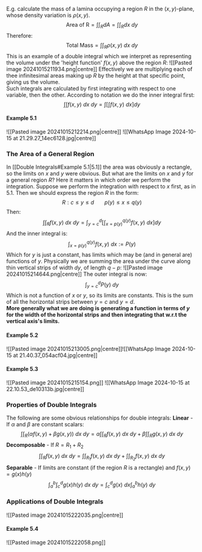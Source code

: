 E.g. calculate the mass of a lamina occupying a region $R$ in the $(x,y)$-plane, whose density variation is $\rho(x,y)$.
$$\text{Area of R}=\int\int_{R}dA=\int\int_R dx~dy$$
Therefore:
$$\text{Total Mass}= \int\int_{R}\rho(x,y)~dx~dy$$
This is an example of a double integral which we interpret as representing the volume under the 'height function' $f(x,y)$ above the region $R$:
![[Pasted image 20241015211934.png|centre]]
Effectively we are multiplying each of thee infinitesimal areas making up $R$ by the height at that specific point, giving us the volume.
\
Such integrals are calculated by first integrating with respect to one variable, then the other. According to notation we do the inner integral first:
$$\int\int f(x,y)~dx~dy=\int\left[\int f(x,y)~dx\right]dy$$
#### Example 5.1
![[Pasted image 20241015212214.png|centre]]
![[WhatsApp Image 2024-10-15 at 21.29.27_14ec6128.jpg|centre]]
### The Area of a General Region
In [[Double Integrals#Example 5.1|5.1]] the area was obviously a rectangle, so the limits on $x$ and $y$ were obvious. But what are the limits on $x$ and $y$ for a general region $R?$
Here it matters in which order we perform the integration.
Suppose we perform the integration with respect to $x$ first, as in 5.1. Then we should express the region $R$ in the form:
$$R: c\le y\le d~~~~~~~p(y)\le x\le q(y)$$
Then:
$$\int\int_{R} f(x,y)~dx~dy=\int_{y=c}^{d}\left[\int_{x=p(y)}^{q(y)} f(x,y)~dx\right]dy$$
And the inner integral is:
$$\int_{x=p(y)}^{q(y)}f(x,y) ~dx:=P(y)$$
Which for $y$ is just a constant, has limits which may be (and in general are) functions of $y$.
Physically we are summing the area under the curve along thin vertical strips of width $dy$, of length $q-p$:
![[Pasted image 20241015214644.png|centre]]
The outer integral is now:
$$\int_{y=c}^{d}P(y)~dy$$
Which is not a function of $x$ or $y$, so its limits are constants. This is the sum of all the horizontal strips between $y=c$ and $y=d$.
\
**More generally what we are doing is generating a function in terms of $y$ for the width of the horizontal strips and then integrating that w.r.t the vertical axis's limits.**
#### Example 5.2
![[Pasted image 20241015213005.png|centre]]![[WhatsApp Image 2024-10-15 at 21.40.37_054acf04.jpg|centre]]
#### Example 5.3
![[Pasted image 20241015215154.png]]
![[WhatsApp Image 2024-10-15 at 22.10.53_de10313b.jpg|centre]]
### Properties of Double Integrals
The following are some obvious relationships for double integrals:
**Linear** - If $\alpha$ and $\beta$ are constant scalars:
$$\int\int_{R}(\alpha f(x,y)+\beta g(x,y))~dx~dy=\alpha\int\int_{R}f(x,y)~dx~dy+\beta\int\int_{R}g(x,y)~dx~dy$$
**Decomposable** - If $R=R_{1}+R_{2}$
$$\int\int_{R}f(x,y)~dx~dy=\int\int_{R_{1}}f(x,y)~dx~dy+\int\int_{R_{2}}f(x,y)~dx~dy$$
**Separable** - If limits are constant (if the region $R$ is a rectangle) and $f(x,y)=g(x)h(y)$
$$\int_{a}^{b}\int_{c}^{d}g(x)h(y)~dx~dy=\int_{c}^{d}g(x)~dx\int_{a}^{b}h(y)~dy$$
### Applications of Double Integrals
![[Pasted image 20241015222035.png|centre]]
#### Example 5.4
![[Pasted image 20241015222058.png]]
